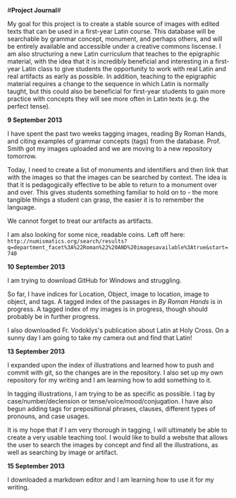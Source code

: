 #**Project Journal**#

My goal for this project is to create a stable source of images with edited texts that can be used in a first-year Latin course.  This database will be searchable by grammar concept, monument, and perhaps others, and will be entirely available and accessible under a creative commons liscense.  I am also structuring a new Latin curriculum that teaches to the epigraphic material, with the idea that it is incredibly beneficial and interesting in a first-year Latin class to give students the opportunity to work with real Latin and real artifacts as early as possible.  In addition, teaching to the epigraphic material requires a change to the sequence in which Latin is normally taught, but this could also be beneficial for first-year students to gain more practice with concepts they will see more often in Latin texts (e.g. the perfect tense).

**9 September 2013**

I have spent the past two weeks tagging images, reading By Roman Hands, and citing examples of grammar concepts (tags) from the database.  Prof. Smith got my images uploaded and we are moving to a new repository tomorrow.

Today, I need to create a list of monuments and identifiers and then link that with the images so that the images can be searched by context.  The idea is that it is pedagogically effective to be able to return to a monument over and over.  This gives students something familiar to hold on to - the more tangible things a student can grasp, the easier it is to remember the language.

We cannot forget to treat our artifacts as artifacts.

I am also looking for some nice, readable coins.  Left off here: `http://numismatics.org/search/results?q=department_facet%3A%22Roman%22%20AND%20imagesavailable%3Atrue&start=740`

**10 September 2013**

I am trying to download GitHub for Windows and struggling.

So far, I have indices for Location, Object, image to location, image to object, and tags.  A tagged index of the passages in *By Roman Hands* is in progress.  A tagged index of my images is in progress, though should probably be in further progress.

I also downloaded Fr. Vodoklys's publication about Latin at Holy Cross.  On a sunny day I am going to take my camera out and find that Latin!

**13 September 2013**

I expanded upon the index of illustrations and learned how to push and commit with git, so the changes are in the repository.  I also set up my own repository for my writing and I am learning how to add something to it.

In tagging illustrations, I am trying to be as specific as possible.  I tag by case/number/declension or tense/voice/mood/conjugation.  I have also begun adding tags for prepositional phrases, clauses, different types of pronouns, and case usages.

It is my hope that if I am very thorough in tagging, I will ultimately be able to create a very usable teaching tool.  I would like to build a website that allows the user to search the images by concept and find all the illustrations, as well as searching by image or artifact.

**15 September 2013**

I downloaded a markdown editor and I am learning how to use it for my writing.